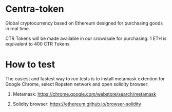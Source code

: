 <h1>Centra-token</h1>

Global cryptocurrency based on Ethereum designed for purchasing goods in real time.

CTR Tokens will be made available in our crowdsale for purchasing. 1 ETH is equivalent to 400 CTR Tokens.

<h1>How to test</h1>

The easiest and fastest way to run tests is to install metamask extention for Google Chrome, select Ropsten network and open solidity browser:

1) Metamask: https://chrome.google.com/webstore/search/metamask

2) Solidity browser: https://ethereum.github.io/browser-solidity



